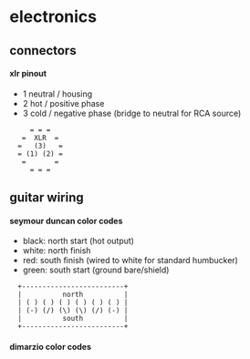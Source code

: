 # electronics

## connectors

#### xlr pinout

* 1 neutral / housing
* 2 hot / positive phase
* 3 cold / negative phase (bridge to neutral for RCA source)

```
     = = = 
   =  XLR  =
  =   (3)   =
  = (1) (2) =
   =       =
     = = =
```

## guitar wiring

#### seymour duncan color codes
* black: north start (hot output)
* white: north finish
* red: south finish (wired to white for standard humbucker)
* green: south start (ground bare/shield)

```
  +-------------------------+
  |          north          |
  | ( ) ( ) ( ) ( ) ( ) ( ) |
  | (-) (/) (\) (\) (/) (-) |
  |          south          |
  +-------------------------+
```

#### dimarzio color codes
